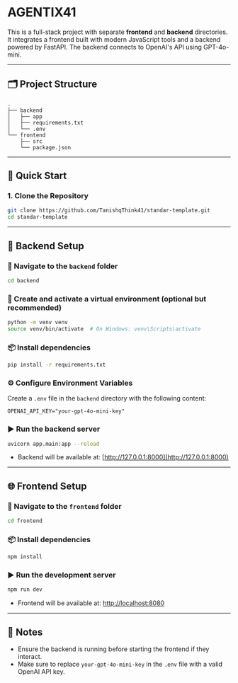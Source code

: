 # AGENTIX41

This is a full-stack project with separate **frontend** and **backend** directories. It integrates a frontend built with modern JavaScript tools and a backend powered by FastAPI. The backend connects to OpenAI's API using GPT-4o-mini.

---

## 🗂️ Project Structure

```
.
├── backend
│   ├── app
│   ├── requirements.txt
│   └── .env
└── frontend
    ├── src
    └── package.json
```

---

## 🚀 Quick Start

### 1. Clone the Repository

```bash
git clone https://github.com/TanishqThink41/standar-template.git
cd standar-template
```

---

## 🔧 Backend Setup

### 📁 Navigate to the `backend` folder

```bash
cd backend
```

### 🧪 Create and activate a virtual environment (optional but recommended)

```bash
python -m venv venv
source venv/bin/activate  # On Windows: venv\Scripts\activate
```

### 📦 Install dependencies

```bash
pip install -r requirements.txt
```

### ⚙️ Configure Environment Variables

Create a `.env` file in the `backend` directory with the following content:

```
OPENAI_API_KEY="your-gpt-4o-mini-key"
```

### ▶️ Run the backend server

```bash
uvicorn app.main:app --reload
```

- Backend will be available at: [http://127.0.0.1:8000](http://127.0.0.1:8000)

---

## 🌐 Frontend Setup

### 📁 Navigate to the `frontend` folder

```bash
cd frontend
```

### 📦 Install dependencies

```bash
npm install
```

### ▶️ Run the development server

```bash
npm run dev
```

- Frontend will be available at: [http://localhost:8080](http://localhost:8080)

---

## 📌 Notes

- Ensure the backend is running before starting the frontend if they interact.
- Make sure to replace `your-gpt-4o-mini-key` in the `.env` file with a valid OpenAI API key.
